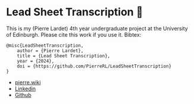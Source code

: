 # Lead Sheet Transcription 🎼

This is my (Pierre Lardet) 4th year undergraduate project at the University of Edinburgh. Please cite this work if you use it. Bibtex:

```
@misc{LeadSheetTranscription,
    author = {Pierre Lardet},
    title = {Lead Sheet Transcription},
    year = {2024},
    doi = {https://github.com/PierreRL/LeadSheetTranscription}
}
```
- [pierre.wiki](https://pierre.wiki) 
- [Linkedin](https://www.linkedin.com/in/pierrelardet/)
- [Github](https://github.com/PierreRL)


